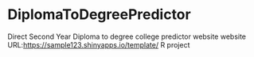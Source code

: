 # DiplomaToDegreePredictor
Direct Second Year Diploma to degree college predictor website
website URL:https://sample123.shinyapps.io/template/
R project
